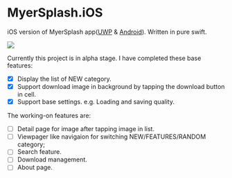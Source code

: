 # MyerSplash.iOS
iOS version of MyerSplash app([UWP](https://github.com/JuniperPhoton/MyerSplash.UWP) & [Android](https://github.com/JuniperPhoton/MyerSplash.Android)). Written in pure swift.

![](https://github.com/JuniperPhoton/MyerSplash.iOS/raw/develop/design/demo.png)

Currently this project is in alpha stage. I have completed these base features:

- [x] Display the list of NEW category.
- [x] Support download image in background by tapping the download button in cell.
- [x] Support base settings. e.g. Loading and saving quality.

The working-on features are:

- [ ] Detail page for image after tapping image in list.
- [ ] Viewpager like navigaion for switching NEW/FEATURES/RANDOM category;
- [ ] Search feature.
- [ ] Download management.
- [ ] About page.
